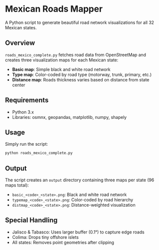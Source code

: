 # Mexican Roads Mapper

A Python script to generate beautiful road network visualizations for all 32 Mexican states.

## Overview

`roads_mexico_complete.py` fetches road data from OpenStreetMap and creates three visualization maps for each Mexican state:

- **Basic map**: Simple black and white road network
- **Type map**: Color-coded by road type (motorway, trunk, primary, etc.)
- **Distance map**: Roads thickness varies based on distance from state center

## Requirements

- Python 3.x
- Libraries: osmnx, geopandas, matplotlib, numpy, shapely

## Usage

Simply run the script:

```bash
python roads_mexico_complete.py
```

## Output

The script creates an `output` directory containing three maps per state (96 maps total):

- `basic_<code>_<state>.png`: Black and white road network
- `typemap_<code>_<state>.png`: Color-coded by road hierarchy
- `distmap_<code>_<state>.png`: Distance-weighted visualization

## Special Handling

- Jalisco & Tabasco: Uses larger buffer (0.1°) to capture edge roads
- Colima: Drops tiny offshore islets
- All states: Removes point geometries after clipping 